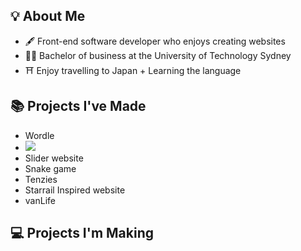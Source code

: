 
## 💡 About Me
- 🖋️ Front-end software developer who enjoys creating websites
- 👨‍🎓 Bachelor of business at the University of Technology Sydney
- ⛩️ Enjoy travelling to Japan + Learning the language

## 📚 Projects I've Made
- Wordle
- ![](https://github.com/AnthH117/Gifs/Wordle.gif)
- Slider website
- Snake game
- Tenzies
- Starrail Inspired website
- vanLife

## 💻 Projects I'm Making
